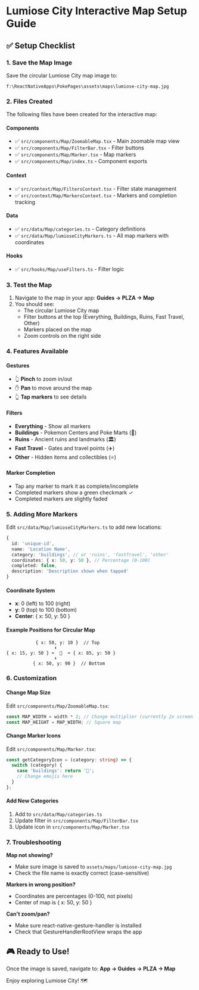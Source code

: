 # Lumiose City Interactive Map Setup Guide

## ✅ Setup Checklist

### 1. Save the Map Image
Save the circular Lumiose City map image to:
```
f:\ReactNativeApps\PokePages\assets\maps\lumiose-city-map.jpg
```

### 2. Files Created
The following files have been created for the interactive map:

#### Components
- ✅ `src/components/Map/ZoomableMap.tsx` - Main zoomable map view
- ✅ `src/components/Map/FilterBar.tsx` - Filter buttons
- ✅ `src/components/Map/Marker.tsx` - Map markers
- ✅ `src/components/Map/index.ts` - Component exports

#### Context
- ✅ `src/context/Map/FiltersContext.tsx` - Filter state management
- ✅ `src/context/Map/MarkersContext.tsx` - Markers and completion tracking

#### Data
- ✅ `src/data/Map/categories.ts` - Category definitions
- ✅ `src/data/Map/lumioseCityMarkers.ts` - All map markers with coordinates

#### Hooks
- ✅ `src/hooks/Map/useFilters.ts` - Filter logic

### 3. Test the Map
1. Navigate to the map in your app: **Guides → PLZA → Map**
2. You should see:
   - The circular Lumiose City map
   - Filter buttons at the top (Everything, Buildings, Ruins, Fast Travel, Other)
   - Markers placed on the map
   - Zoom controls on the right side

### 4. Features Available

#### Gestures
- 👆 **Pinch** to zoom in/out
- ✋ **Pan** to move around the map
- 👆 **Tap markers** to see details

#### Filters
- **Everything** - Show all markers
- **Buildings** - Pokemon Centers and Poke Marts (🏢)
- **Ruins** - Ancient ruins and landmarks (🏛️)
- **Fast Travel** - Gates and travel points (✈️)
- **Other** - Hidden items and collectibles (⭐)

#### Marker Completion
- Tap any marker to mark it as complete/incomplete
- Completed markers show a green checkmark ✓
- Completed markers are slightly faded

### 5. Adding More Markers

Edit `src/data/Map/lumioseCityMarkers.ts` to add new locations:

```typescript
{
  id: 'unique-id',
  name: 'Location Name',
  category: 'buildings', // or 'ruins', 'fastTravel', 'other'
  coordinates: { x: 50, y: 50 }, // Percentage (0-100)
  completed: false,
  description: 'Description shown when tapped'
}
```

#### Coordinate System
- **x**: 0 (left) to 100 (right)
- **y**: 0 (top) to 100 (bottom)
- **Center**: { x: 50, y: 50 }

#### Example Positions for Circular Map
```
           { x: 50, y: 10 }  // Top
                  ⬆️
{ x: 15, y: 50 } ⬅️  🎯  ➡️ { x: 85, y: 50 }
                  ⬇️
          { x: 50, y: 90 }  // Bottom
```

### 6. Customization

#### Change Map Size
Edit `src/components/Map/ZoomableMap.tsx`:
```typescript
const MAP_WIDTH = width * 2; // Change multiplier (currently 2x screen width)
const MAP_HEIGHT = MAP_WIDTH; // Square map
```

#### Change Marker Icons
Edit `src/components/Map/Marker.tsx`:
```typescript
const getCategoryIcon = (category: string) => {
  switch (category) {
    case 'buildings': return '🏢';
    // Change emojis here
  }
};
```

#### Add New Categories
1. Add to `src/data/Map/categories.ts`
2. Update filter in `src/components/Map/FilterBar.tsx`
3. Update icon in `src/components/Map/Marker.tsx`

### 7. Troubleshooting

**Map not showing?**
- Make sure image is saved to `assets/maps/lumiose-city-map.jpg`
- Check the file name is exactly correct (case-sensitive)

**Markers in wrong position?**
- Coordinates are percentages (0-100, not pixels)
- Center of map is { x: 50, y: 50 }

**Can't zoom/pan?**
- Make sure react-native-gesture-handler is installed
- Check that GestureHandlerRootView wraps the app

## 🎮 Ready to Use!

Once the image is saved, navigate to:
**App → Guides → PLZA → Map**

Enjoy exploring Lumiose City! 🗺️
